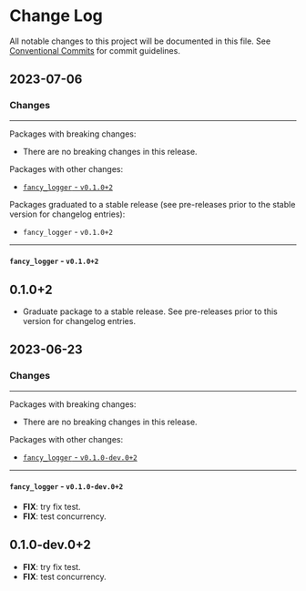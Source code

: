 # Change Log

All notable changes to this project will be documented in this file.
See [Conventional Commits](https://conventionalcommits.org) for commit guidelines.

## 2023-07-06

### Changes

---

Packages with breaking changes:

 - There are no breaking changes in this release.

Packages with other changes:

 - [`fancy_logger` - `v0.1.0+2`](#fancy_logger---v0102)

Packages graduated to a stable release (see pre-releases prior to the stable version for changelog entries):

 - `fancy_logger` - `v0.1.0+2`

---

#### `fancy_logger` - `v0.1.0+2`

## 0.1.0+2

 - Graduate package to a stable release. See pre-releases prior to this version for changelog entries.


## 2023-06-23

### Changes

---

Packages with breaking changes:

 - There are no breaking changes in this release.

Packages with other changes:

 - [`fancy_logger` - `v0.1.0-dev.0+2`](#fancy_logger---v010-dev02)

---

#### `fancy_logger` - `v0.1.0-dev.0+2`

 - **FIX**: try fix test.
 - **FIX**: test concurrency.

## 0.1.0-dev.0+2

 - **FIX**: try fix test.
 - **FIX**: test concurrency.

